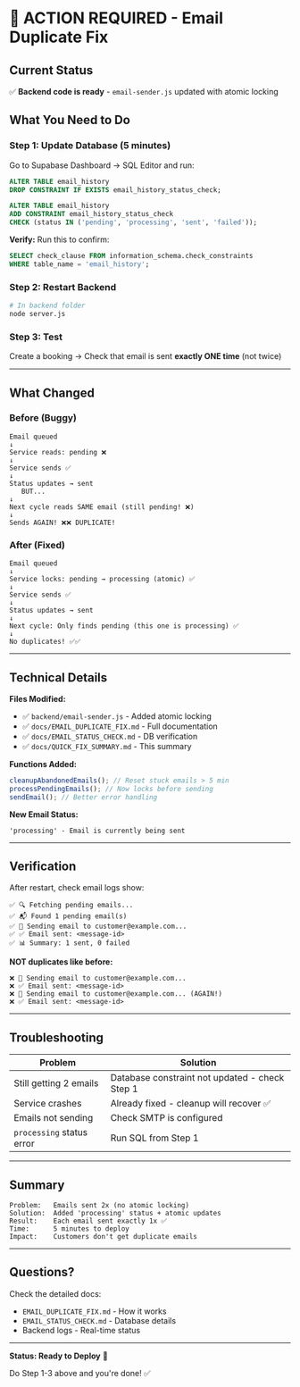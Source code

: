 # 🎯 ACTION REQUIRED - Email Duplicate Fix

## Current Status

✅ **Backend code is ready** - `email-sender.js` updated with atomic locking

## What You Need to Do

### Step 1: Update Database (5 minutes)

Go to Supabase Dashboard → SQL Editor and run:

```sql
ALTER TABLE email_history
DROP CONSTRAINT IF EXISTS email_history_status_check;

ALTER TABLE email_history
ADD CONSTRAINT email_history_status_check
CHECK (status IN ('pending', 'processing', 'sent', 'failed'));
```

**Verify:** Run this to confirm:

```sql
SELECT check_clause FROM information_schema.check_constraints
WHERE table_name = 'email_history';
```

### Step 2: Restart Backend

```bash
# In backend folder
node server.js
```

### Step 3: Test

Create a booking → Check that email is sent **exactly ONE time** (not twice)

---

## What Changed

### Before (Buggy)

```
Email queued
↓
Service reads: pending ❌
↓
Service sends ✅
↓
Status updates → sent
   BUT...
↓
Next cycle reads SAME email (still pending! ❌)
↓
Sends AGAIN! ❌❌ DUPLICATE!
```

### After (Fixed)

```
Email queued
↓
Service locks: pending → processing (atomic) ✅
↓
Service sends ✅
↓
Status updates → sent
↓
Next cycle: Only finds pending (this one is processing) ✅
↓
No duplicates! ✅✅
```

---

## Technical Details

**Files Modified:**

- ✅ `backend/email-sender.js` - Added atomic locking
- ✅ `docs/EMAIL_DUPLICATE_FIX.md` - Full documentation
- ✅ `docs/EMAIL_STATUS_CHECK.md` - DB verification
- ✅ `docs/QUICK_FIX_SUMMARY.md` - This summary

**Functions Added:**

```javascript
cleanupAbandonedEmails(); // Reset stuck emails > 5 min
processPendingEmails(); // Now locks before sending
sendEmail(); // Better error handling
```

**New Email Status:**

```
'processing' - Email is currently being sent
```

---

## Verification

After restart, check email logs show:

```
✅ 🔍 Fetching pending emails...
✅ 📬 Found 1 pending email(s)
✅ 📮 Sending email to customer@example.com...
✅ ✅ Email sent: <message-id>
✅ 📊 Summary: 1 sent, 0 failed
```

**NOT duplicates like before:**

```
❌ 📮 Sending email to customer@example.com...
❌ ✅ Email sent: <message-id>
❌ 📮 Sending email to customer@example.com... (AGAIN!)
❌ ✅ Email sent: <message-id>
```

---

## Troubleshooting

| Problem                   | Solution                                       |
| ------------------------- | ---------------------------------------------- |
| Still getting 2 emails    | Database constraint not updated - check Step 1 |
| Service crashes           | Already fixed - cleanup will recover ✅        |
| Emails not sending        | Check SMTP is configured                       |
| `processing` status error | Run SQL from Step 1                            |

---

## Summary

```
Problem:   Emails sent 2x (no atomic locking)
Solution:  Added 'processing' status + atomic updates
Result:    Each email sent exactly 1x ✅
Time:      5 minutes to deploy
Impact:    Customers don't get duplicate emails
```

---

## Questions?

Check the detailed docs:

- `EMAIL_DUPLICATE_FIX.md` - How it works
- `EMAIL_STATUS_CHECK.md` - Database details
- Backend logs - Real-time status

---

**Status: Ready to Deploy** 🚀

Do Step 1-3 above and you're done! ✅
